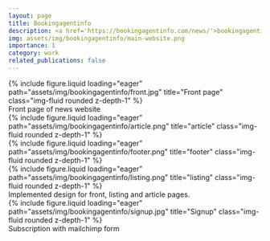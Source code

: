 ```yaml
---
layout: page
title: Bookingagentinfo
description: <a href='https://bookingagentinfo.com/news/'>bookingagentinfo.com/news</a>
img: assets/img/bookingagentinfo/main-website.png
importance: 1
category: work
related_publications: false
---
```


<div class="row">
    <div class="col-sm mt-3 mt-md-0">
        {% include figure.liquid loading="eager" path="assets/img/bookingagentinfo/front.jpg" title="Front page" class="img-fluid rounded z-depth-1" %}
    </div>
</div>
<div class="caption">
    Front page of news website
</div>


<div class="row">
    <div class="col-sm mt-3 mt-md-0">
        {% include figure.liquid loading="eager" path="assets/img/bookingagentinfo/article.png" title="article" class="img-fluid rounded z-depth-1" %}
    </div>
    <div class="col-sm mt-3 mt-md-0">
        {% include figure.liquid loading="eager" path="assets/img/bookingagentinfo/footer.png" title="footer" class="img-fluid rounded z-depth-1" %}
    </div>
    <div class="col-sm mt-3 mt-md-0">
        {% include figure.liquid loading="eager" path="assets/img/bookingagentinfo/listing.png" title="listing" class="img-fluid rounded z-depth-1" %}
    </div>
</div>

<div class="caption">
Implemented design for front, listing and article pages.
</div>

<div class="row">
    <div class="col-sm mt-3 mt-md-0">
        {% include figure.liquid loading="eager" path="assets/img/bookingagentinfo/signup.jpg" title="Signup" class="img-fluid rounded z-depth-1" %}
    </div>
</div>
<div class="caption">
    Subscription with mailchimp form
</div>

